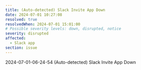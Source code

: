 ```yaml
---
title: (Auto-detected) Slack Invite App Down
date: 2024-07-01 10:27:08
resolved: true
resolvedWhen: 2024-07-01 15:01:00
# Possible severity levels: down, disrupted, notice
severity: disrupted
affected:
  - Slack app
section: issue
---
```


2024-07-01-06-24-54 (Auto-detected) Slack Invite App Down

